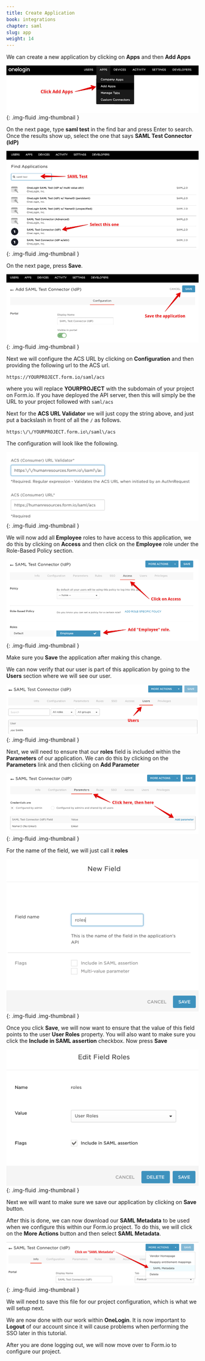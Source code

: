 ```yaml
---
title: Create Application
book: integrations
chapter: saml
slug: app
weight: 14
---
```

We can create a new application by clicking on **Apps** and then **Add Apps**

![](/assets/img/integrations/saml/onelogin-addapps.png){: .img-fluid .img-thumbnail }

On the next page, type **saml test** in the find bar and press Enter to search. Once the results show up, select the one that says **SAML Test Connector (ldP)**

![](/assets/img/integrations/saml/onelogin-find.png){: .img-fluid .img-thumbnail }

On the next page, press **Save**.

![](/assets/img/integrations/saml/onelogin-saveapp.png){: .img-fluid .img-thumbnail }

Next we will configure the ACS URL by clicking on **Configuration** and then providing the following url to the ACS url.

    https://YOURPROJECT.form.io/saml/acs

where you will replace **YOURPROJECT** with the subdomain of your project on Form.io. If you have deployed the API server, then this will simply be the URL to your project followed with ```saml/acs```

Next for the **ACS URL Validator** we will just copy the string above, and just put a backslash in front of all the ```/``` as follows.

    https:\/\/YOURPROJECT.form.io\/saml\/acs

The configuration will look like the following.

![](/assets/img/integrations/saml/onelogin-config.png){: .img-fluid .img-thumbnail }

We will now add all **Employee** roles to have access to this application, we do this by clicking on **Access** and then click on the **Employee** role under the Role-Based Policy section.

![](/assets/img/integrations/saml/onelogin-appaccess.png){: .img-fluid .img-thumbnail }

Make sure you **Save** the application after making this change.

We can now verify that our user is part of this application by going to the **Users** section where we will see our user.

![](/assets/img/integrations/saml/onelogin-appusers.png){: .img-fluid .img-thumbnail }

Next, we will need to ensure that our **roles** field is included within the **Parameters** of our application. We can do this by clicking on the **Parameters** link and then clicking on **Add Parameter**

![](/assets/img/integrations/saml/onelogin-params.png){: .img-fluid .img-thumbnail }

For the name of the field, we will just call it **roles**

![](/assets/img/integrations/saml/onelogin-rolesfield.png){: .img-fluid .img-thumbnail }

Once you click **Save**, we will now want to ensure that the value of this field points to the user **User Roles** property. You will also want to make sure you click the **Include in SAML assertion** checkbox. Now press **Save**

![](/assets/img/integrations/saml/onelogin-userroles.png){: .img-fluid .img-thumbnail }

Next we will want to make sure we save our application by clicking on **Save** button.

After this is done, we can now download our **SAML Metadata** to be used when we configure this within our Form.io project. To do this, we will click on the **More Actions** button and then select **SAML Metadata**.

![](/assets/img/integrations/saml/onelogin-saml.png){: .img-fluid .img-thumbnail }

We will need to save this file for our project configuration, which is what we will setup next.

We are now done with our work within **OneLogin**. It is now important to **Logout** of our account since it will cause problems when performing the SSO later in this tutorial.

After you are done logging out, we will now move over to Form.io to configure our project.
